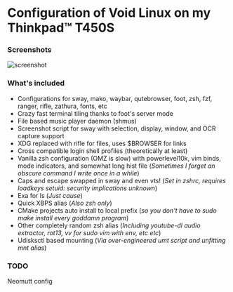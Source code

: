 # Configuration of Void Linux on my Thinkpad™ T450S
### Screenshots
![screenshot](https://a.pomf.cat/cgfpmo.png)
### What's included
* Configurations for sway, mako, waybar, qutebrowser, foot, zsh, fzf, ranger, rifle, zathura, fonts, etc
* Crazy fast terminal tiling thanks to foot's server mode
* File based music player daemon (shmus)
* Screenshot script for sway with selection, display, window, and OCR capture support
* XDG replaced with rifle for files, uses $BROWSER for links
* Cross compatible login shell profiles (theoretically at least)
* Vanilla zsh configuration (OMZ is slow) with powerlevel10k, vim binds, mode indicators, and somewhat long hist file (<em>Sometimes I forget an obscure command I write once in a while</em>)
* Caps and escape swapped in sway and even vts! (<em>Set in zshrc, requires loadkeys setuid: security implications unknown</em>)
* Exa for ls (<em>Just cause</em>)
* Quick XBPS alias (<em>Also zsh only</em>)
* CMake projects auto install to local prefix (<em>so you don't have to sudo make install every goddamn program</em>)
* Other completely random zsh alias (<em>Including youtube-dl audio extractor, rot13, vv for sudo vim with env, etc etc</em>)
* Udisksctl based mounting (<em>Via over-engineered umt script and unfitting mnt alias</em>)

### TODO
Neomutt config

